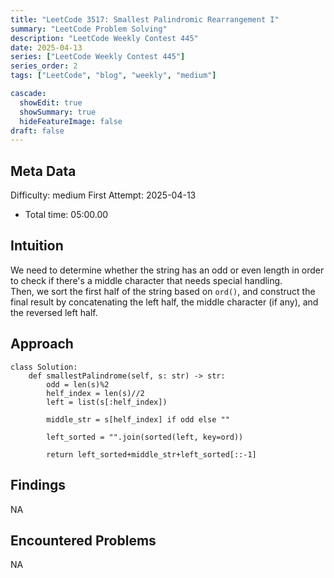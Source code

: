 ```yaml
---
title: "LeetCode 3517: Smallest Palindromic Rearrangement I"
summary: "LeetCode Problem Solving"
description: "LeetCode Weekly Contest 445"
date: 2025-04-13
series: ["LeetCode Weekly Contest 445"]
series_order: 2
tags: ["LeetCode", "blog", "weekly", "medium"]

cascade:
  showEdit: true
  showSummary: true
  hideFeatureImage: false
draft: false
---
```


## Meta Data

Difficulty: medium
First Attempt: 2025-04-13
- Total time: 05:00.00

## Intuition

We need to determine whether the string has an odd or even length in order to check if there's a middle character that needs special handling.  
Then, we sort the first half of the string based on `ord()`, and construct the final result by concatenating the left half, the middle character (if any), and the reversed left half.


## Approach
```
class Solution:
    def smallestPalindrome(self, s: str) -> str:
        odd = len(s)%2
        helf_index = len(s)//2
        left = list(s[:helf_index])
        
        middle_str = s[helf_index] if odd else ""
        
        left_sorted = "".join(sorted(left, key=ord))
        
        return left_sorted+middle_str+left_sorted[::-1]
```

## Findings
NA

## Encountered Problems 
NA